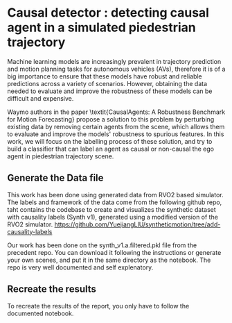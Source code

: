 # Causal detector : detecting causal agent in a simulated piedestrian trajectory

Machine learning models are increasingly prevalent in trajectory prediction and motion planning tasks for autonomous vehicles (AVs), therefore it is of a big importance to ensure that these models have robust and reliable predictions across a variety of scenarios. However, obtaining the data needed to evaluate and improve the robustness of these models can be difficult and expensive. 

Waymo authors in the paper \textit{CausalAgents: A Robustness Benchmark for Motion Forecasting} propose a solution to this problem by perturbing existing data by removing certain agents from the scene, which allows them to evaluate and improve the models' robustness to spurious features. In this work, we will focus on the labelling process of these solution, and try to build a classifier that can label an agent as causal or non-causal the ego agent in piedestrian trajectory scene.

## Generate the Data file

This work has been done using generated data from RVO2 based simulator. The labels and framework of the data come from the following github repo,  taht contains the codebase to create and visualizes the synthetic dataset with causality labels (Synth v1), generated using a modified version of the RVO2 simulator.
https://github.com/YuejiangLIU/syntheticmotion/tree/add-causality-labels

Our work has been done on the synth_v1.a.filtered.pkl file from the precedent repo. You can download it following the instructions or generate your own scenes, and put it in the same directory as the notebook. The repo is very well documented and self explenatory.

## Recreate the results

To recreate the results of the report, you only have to follow the documented notebook.
